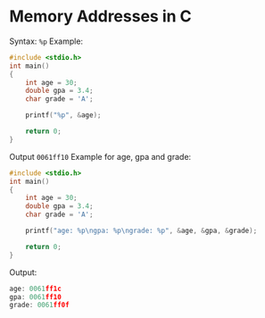 # Memory Addresses in C
Syntax: `%p`
Example:
```c
#include <stdio.h>
int main()
{
	int age = 30;
	double gpa = 3.4;
	char grade = 'A';

	printf("%p", &age);

	return 0;
}
```
Output
`0061ff10`
Example for age, gpa and grade:
```c
#include <stdio.h>
int main()
{
	int age = 30;
	double gpa = 3.4;
	char grade = 'A';

	printf("age: %p\ngpa: %p\ngrade: %p", &age, &gpa, &grade);

	return 0;
}
```
Output:
```c
age: 0061ff1c
gpa: 0061ff10
grade: 0061ff0f
```